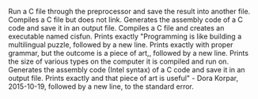 Run a C file through the preprocessor and save the result into another file.
Compiles a C file but does not link.
Generates the assembly code of a C code and save it in an output file.
Compiles a C file and creates an executable named cisfun.
Prints exactly "Programming is like building a multilingual puzzle, followed by a new line.
Prints exactly with proper grammar, but the outcome is a piece of art,, followed by a new line.
Prints the size of various types on the computer it is compiled and run on.
Generates the assembly code (Intel syntax) of a C code and save it in an output file.
Prints exactly and that piece of art is useful" - Dora Korpar, 2015-10-19, followed by a new line, to the standard error.
